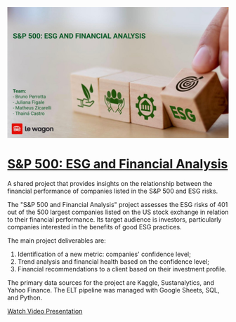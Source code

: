 ![Imagem de Fundo](PICTURES/cover-photo-esg.png)

# [S&P 500: ESG and Financial Analysis](https://lookerstudio.google.com/reporting/140477a4-3273-4e43-bd81-9bde03abfdc5)

A shared project that provides insights on the relationship between the financial performance of companies listed in the S&P 500 and ESG risks.

The "S&P 500 and Financial Analysis" project assesses the ESG risks of 401 out of the 500 largest companies listed on the US stock exchange in relation to their financial performance. 
Its target audience is investors, particularly companies interested in the benefits of good ESG practices.

The main project deliverables are:
1) Identification of a new metric: companies' confidence level;
2) Trend analysis and financial health based on the confidence level;
3) Financial recommendations to a client based on their investment profile.

The primary data sources for the project are Kaggle, Sustanalytics, and Yahoo Finance.
The ELT pipeline was managed with Google Sheets, SQL, and Python.

[Watch Video Presentation](https://www.youtube.com/watch?v=N2UTOdQ0uNY&t=273s)
